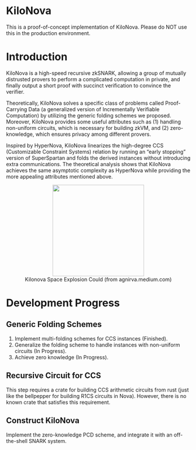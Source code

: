 # KiloNova
This is a proof-of-concept implementation of KiloNova. 
Please do NOT use this in the production environment.

# Introduction
KiloNova is a high-speed recursive zkSNARK, allowing a group of mutually distrusted provers to perform a complicated computation in private, and finally output a short proof with succinct verification to convince the verifier.

Theoretically, KiloNova solves a specific class of problems called Proof-Carrying Data (a generalized version of Incrementally Verifiable Computation) by utilizing the generic folding schemes we proposed. Moreover, KiloNova provides some useful attributes such as (1) handling non-uniform circuits, which is necessary for building zkVM, and (2) zero-knowledge, which ensures privacy among different provers.

Inspired by HyperNova, KiloNova linearizes the high-degree CCS (Customizable Constraint Systems) relation by running an “early stopping” version of SuperSpartan and folds the derived instances without introducing extra communications.
The theoretical analysis shows that KiloNova achieves the same asymptotic complexity as HyperNova while providing the more appealing attributes mentioned above.

<p align="center">
<img src="https://github.com/FranklinZty/KiloNova-poc/assets/44116484/db9a7d96-8ef3-4622-b239-f54ef3d2b906" width="250">  <br>
Kilonova Space Explosion Could (from agnirva.medium.com)
<p>

# Development Progress
## Generic Folding Schemes
1. Implement multi-folding schemes for CCS instances (Finished). 
2. Generalize the folding scheme to handle instances with non-uniform circuits (In Progress).
3. Achieve zero knowledge (In Progress).
## Recursive Circuit for CCS
This step requires a crate for building CCS arithmetic circuits from rust (just like the bellpepper for building R1CS circuits in Nova). 
However, there is no known crate that satisfies this requirement.
## Construct KiloNova
Implement the zero-knowledge PCD scheme, and integrate it with an off-the-shell SNARK system.
